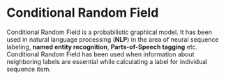 # Conditional Random Field 


Conditional Random Field is a probabilistic graphical model. 
It has been used in natural language processing (**NLP**) in the area of neural sequence labeling, **named entity recognition**, **Parts-of-Speech tagging** etc. 
Conditional Random Field has been used when information about neighboring labels are essential while calculating a label for individual sequence item.
